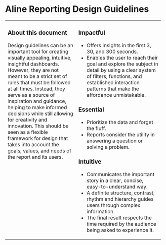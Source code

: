 # Aline Reporting Design Guidelines

<table>
<tr>
<td width="35%" style="border: none; vertical-align: top;">

### About this document

Design guidelines can be an important tool for creating visually appealing, intuitive, insightful dashboards. However, they are not meant to be a strict set of rules that must be followed at all times. Instead, they serve as a source of inspiration and guidance, helping to make informed decisions while still allowing for creativity and innovation. This should be seen as a flexible framework for design that takes into account the goals, values, and needs of the report and its users.

</td>
<td width="42%" style="border: none; vertical-align: top;">

### Impactful
- Offers insights in the first 3, 30, and 300 seconds.
- Enables the user to reach their goal and explore the subject in detail by using a clear system of filters, functions, and established interaction patterns that make the affordance unmistakable.

### Essential
- Prioritize the data and forget the fluff.
- Reports consider the utility in answering a question or solving a problem.

### Intuitive
- Communicates the important story in a clear, concise, easy-to-understand way.
- A definite structure, contrast, rhythm and hierarchy guides users through complex information.
- The final result respects the time required by the audience being asked to experience it.
</td>
</tr>
</table>

